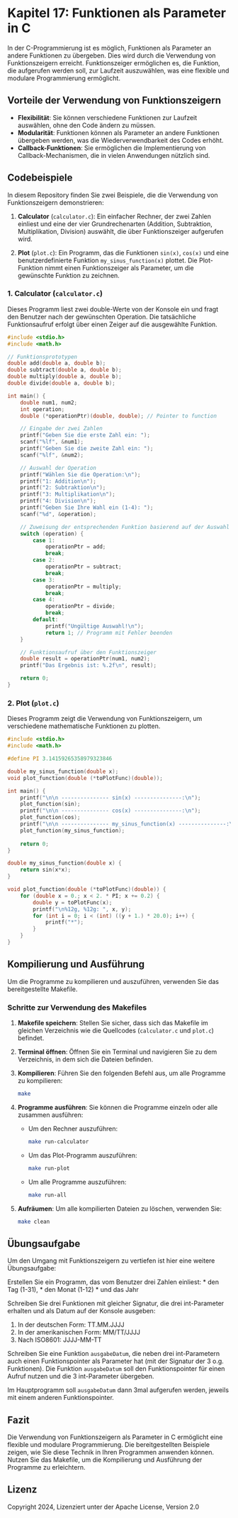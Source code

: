 # Kapitel 17: Funktionen als Parameter in C

In der C-Programmierung ist es möglich, Funktionen als Parameter an andere Funktionen zu übergeben. Dies wird durch die Verwendung von Funktionszeigern erreicht. Funktionszeiger ermöglichen es, die Funktion, die aufgerufen werden soll, zur Laufzeit auszuwählen, was eine flexible und modulare Programmierung ermöglicht.

## Vorteile der Verwendung von Funktionszeigern

- **Flexibilität**: Sie können verschiedene Funktionen zur Laufzeit auswählen, ohne den Code ändern zu müssen.
- **Modularität**: Funktionen können als Parameter an andere Funktionen übergeben werden, was die Wiederverwendbarkeit des Codes erhöht.
- **Callback-Funktionen**: Sie ermöglichen die Implementierung von Callback-Mechanismen, die in vielen Anwendungen nützlich sind.

## Codebeispiele

In diesem Repository finden Sie zwei Beispiele, die die Verwendung von Funktionszeigern demonstrieren:

1. **Calculator** (`calculator.c`): Ein einfacher Rechner, der zwei Zahlen einliest und eine der vier Grundrechenarten (Addition, Subtraktion, Multiplikation, Division) auswählt, die über Funktionszeiger aufgerufen wird.

2. **Plot** (`plot.c`): Ein Programm, das die Funktionen `sin(x)`, `cos(x)` und eine benutzerdefinierte Funktion `my_sinus_function(x)` plottet. Die Plot-Funktion nimmt einen Funktionszeiger als Parameter, um die gewünschte Funktion zu zeichnen.

### 1. Calculator (`calculator.c`)

Dieses Programm liest zwei double-Werte von der Konsole ein und fragt den Benutzer nach der gewünschten Operation. Die tatsächliche Funktionsaufruf erfolgt über einen Zeiger auf die ausgewählte Funktion.

```c
#include <stdio.h>
#include <math.h>

// Funktionsprototypen
double add(double a, double b);
double subtract(double a, double b);
double multiply(double a, double b);
double divide(double a, double b);

int main() {
    double num1, num2;
    int operation;
    double (*operationPtr)(double, double); // Pointer to function

    // Eingabe der zwei Zahlen
    printf("Geben Sie die erste Zahl ein: ");
    scanf("%lf", &num1);
    printf("Geben Sie die zweite Zahl ein: ");
    scanf("%lf", &num2);

    // Auswahl der Operation
    printf("Wählen Sie die Operation:\n");
    printf("1: Addition\n");
    printf("2: Subtraktion\n");
    printf("3: Multiplikation\n");
    printf("4: Division\n");
    printf("Geben Sie Ihre Wahl ein (1-4): ");
    scanf("%d", &operation);

    // Zuweisung der entsprechenden Funktion basierend auf der Auswahl
    switch (operation) {
        case 1:
            operationPtr = add;
            break;
        case 2:
            operationPtr = subtract;
            break;
        case 3:
            operationPtr = multiply;
            break;
        case 4:
            operationPtr = divide;
            break;
        default:
            printf("Ungültige Auswahl!\n");
            return 1; // Programm mit Fehler beenden
    }

    // Funktionsaufruf über den Funktionszeiger
    double result = operationPtr(num1, num2);
    printf("Das Ergebnis ist: %.2f\n", result);

    return 0;
}
```

### 2. Plot (`plot.c`)

Dieses Programm zeigt die Verwendung von Funktionszeigern, um verschiedene mathematische Funktionen zu plotten.

```c
#include <stdio.h>
#include <math.h>

#define PI 3.14159265358979323846

double my_sinus_function(double x);
void plot_function(double (*toPlotFunc)(double));

int main() {
    printf("\n\n --------------- sin(x) ---------------:\n");
    plot_function(sin);
    printf("\n\n --------------- cos(x) ---------------:\n");
    plot_function(cos);
    printf("\n\n --------------- my_sinus_function(x) ---------------:\n");
    plot_function(my_sinus_function);
    
    return 0;
}

double my_sinus_function(double x) {
    return sin(x*x);
}

void plot_function(double (*toPlotFunc)(double)) {
    for (double x = 0.; x < 2. * PI; x += 0.2) {
        double y = toPlotFunc(x);
        printf("\n%12g, %12g: ", x, y);
        for (int i = 0; i < (int) ((y + 1.) * 20.0); i++) {
            printf("*");
        }
    }
}
```

## Kompilierung und Ausführung

Um die Programme zu kompilieren und auszuführen, verwenden Sie das bereitgestellte Makefile.

### Schritte zur Verwendung des Makefiles

1. **Makefile speichern**: Stellen Sie sicher, dass sich das Makefile im gleichen Verzeichnis wie die Quellcodes (`calculator.c` und `plot.c`) befindet.

2. **Terminal öffnen**: Öffnen Sie ein Terminal und navigieren Sie zu dem Verzeichnis, in dem sich die Dateien befinden.

3. **Kompilieren**: Führen Sie den folgenden Befehl aus, um alle Programme zu kompilieren:
   ```bash
   make
   ```

4. **Programme ausführen**: Sie können die Programme einzeln oder alle zusammen ausführen:
   - Um den Rechner auszuführen:
     ```bash
     make run-calculator
     ```
   - Um das Plot-Programm auszuführen:
     ```bash
     make run-plot
     ```
   - Um alle Programme auszuführen:
     ```bash
     make run-all
     ```

5. **Aufräumen**: Um alle kompilierten Dateien zu löschen, verwenden Sie:
   ```bash
   make clean
   ```

## Übungsaufgabe

Um den Umgang mit Funktionszeigern zu vertiefen ist hier eine weitere Übungsaufgabe:


Erstellen Sie ein Programm, das vom Benutzer drei Zahlen einliest:
    * den Tag (1-31), 
    * den Monat (1-12) 
    * und das Jahr

Schreiben Sie drei Funktionen mit gleicher Signatur, die drei int-Parameter erhalten und als Datum auf der Konsole ausgeben:
1. In der deutschen Form: TT.MM.JJJJ
2. In der amerikanischen Form: MM/TT/JJJJ
3. Nach ISO8601: JJJJ-MM-TT

Schreiben Sie eine Funktion `ausgabeDatum`, die neben drei int-Parametern auch einen Funktionspointer als Parameter hat (mit der Signatur der 3 o.g. Funktionen). Die Funktion `ausgabeDatum` soll den Funktionspointer für einen Aufruf nutzen und die 3 int-Parameter übergeben.

Im Hauptprogramm soll `ausgabeDatum` dann 3mal aufgerufen werden, jeweils mit einem anderen Funktionspointer.

## Fazit

Die Verwendung von Funktionszeigern als Parameter in C ermöglicht eine flexible und modulare Programmierung. Die bereitgestellten Beispiele zeigen, wie Sie diese Technik in Ihren Programmen anwenden können. Nutzen Sie das Makefile, um die Kompilierung und Ausführung der Programme zu erleichtern.

## Lizenz

Copyright 2024, Lizenziert unter der Apache License, Version 2.0